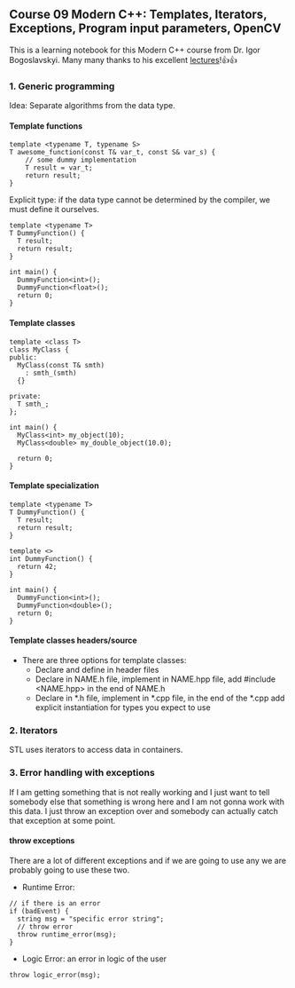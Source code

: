 ## Course 09 Modern C++: Templates, Iterators, Exceptions, Program input parameters, OpenCV
This is a learning notebook for this Modern C++ course from Dr. Igor Bogoslavskyi. Many many thanks to his excellent [lectures](https://www.youtube.com/playlist?list=PLgnQpQtFTOGR50iIOtO36nK6aNPtVq98C)!:thumbsup::thumbsup:

### 1. Generic programming

Idea:   Separate algorithms from the data type.

#### Template functions

```
template <typename T, typename S>
T awesome_function(const T& var_t, const S& var_s) {
    // some dummy implementation
    T result = var_t;
    return result;
}
```

Explicit type: if the data type cannot be determined by the compiler, we must define it ourselves.

```
template <typename T>
T DummyFunction() {
  T result;
  return result;
}

int main() {
  DummyFunction<int>();
  DummyFunction<float>();
  return 0;
}
```

#### Template classes

```
template <class T>
class MyClass {
public:
  MyClass(const T& smth)
    : smth_(smth)
  {}

private:
  T smth_;  
};

int main() {
  MyClass<int> my_object(10);
  MyClass<double> my_double_object(10.0);

  return 0;
}
```

#### Template specialization

```
template <typename T>
T DummyFunction() {
  T result;
  return result;
}

template <>
int DummyFunction() {
  return 42;
}

int main() {
  DummyFunction<int>();
  DummyFunction<double>();
  return 0;
}
```

#### Template classes headers/source

* There are three options for template classes:
  * Declare and define in header files
  * Declare in NAME.h file, implement in NAME.hpp file, add #include <NAME.hpp> in the end of NAME.h
  * Declare in *.h file, implement in *.cpp file, in the end of the *.cpp add explicit instantiation for types you expect to use


### 2. Iterators
STL uses iterators to access data in containers.


### 3. Error handling with exceptions

If I am getting something that is not really working and I just want to tell somebody else that something is wrong here and I am not gonna work with this data. I just throw an exception over and somebody can actually catch that exception at some point. 

#### throw exceptions

There are a lot of different exceptions and if we are going to use any we are probably going to use these two.

* Runtime Error:
```
// if there is an error
if (badEvent) {
  string msg = "specific error string";
  // throw error
  throw runtime_error(msg);
}
```

* Logic Error: an error in logic of the user
```
throw logic_error(msg);
```


